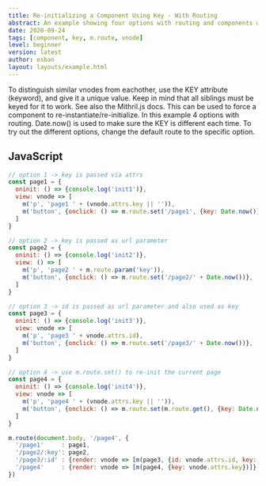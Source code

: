 ```yaml
---
title: Re-initializing a Component Using Key - With Routing
abstract: An example showing four options with routing and components which are using key.
date: 2020-09-24
tags: [component, key, m.route, vnode]
level: beginner
version: latest
author: osban
layout: layouts/example.html
---
```


To distinguish similar vnodes from eachother, use the KEY attribute (keyword), and give it a unique value.
Keep in mind that all siblings must be keyed for it to work.
See also the Mithril.js docs.
This can be used to force a component to re-instantiate/re-initialize.
In this example 4 options with routing. Date.now() is used to make sure the KEY is different each time.
To try out the different options, change the default route to the specific option.

## JavaScript

~~~js
// option 1 -> key is passed via attrs
const page1 = {
  oninit: () => {console.log('init1')},
  view: vnode => [
    m('p', 'page1 ' + (vnode.attrs.key || '')),
    m('button', {onclick: () => m.route.set('/page1', {key: Date.now()})}, 're-init')
  ]
}

// option 2 -> key is passed as url parameter
const page2 = {
  oninit: () => {console.log('init2')},
  view: () => [
    m('p', 'page2 ' + m.route.param('key')),
    m('button', {onclick: () => m.route.set('/page2/' + Date.now())}, 're-init')
  ]
}

// option 3 -> id is passed as url parameter and also used as key
const page3 = {
  oninit: () => {console.log('init3')},
  view: vnode => [
    m('p', 'page3 ' + vnode.attrs.id),
    m('button', {onclick: () => m.route.set('/page3/' + Date.now())}, 're-init')
  ]
}

// option 4 -> use m.route.set() to re-init the current page
const page4 = {
  oninit: () => {console.log('init4')},
  view: vnode => [
    m('p', 'page4 ' + (vnode.attrs.key || '')),
    m('button', {onclick: () => m.route.set(m.route.get(), {key: Date.now()})}, 're-init')
  ]
}

m.route(document.body, '/page4', {
  '/page1'     : page1,
  '/page2/:key': page2,
  '/page3/:id' : {render: vnode => [m(page3, {id: vnode.attrs.id, key: vnode.attrs.id})]},
  '/page4'     : {render: vnode => [m(page4, {key: vnode.attrs.key})]}
})
~~~
